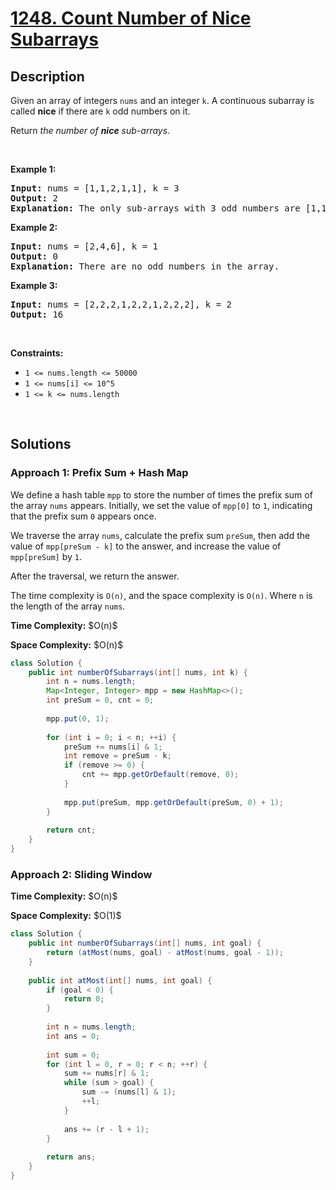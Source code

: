# [1248. Count Number of Nice Subarrays](https://leetcode.com/problems/count-number-of-nice-subarrays)

## Description

<p>Given an array of integers <code>nums</code> and an integer <code>k</code>. A continuous subarray is called <strong>nice</strong> if there are <code>k</code> odd numbers on it.</p>

<p>Return <em>the number of <strong>nice</strong> sub-arrays</em>.</p>
<p>&nbsp;</p>

<p><strong class="example">Example 1:</strong></p>
<pre>
<strong>Input:</strong> nums = [1,1,2,1,1], k = 3
<strong>Output:</strong> 2
<strong>Explanation:</strong> The only sub-arrays with 3 odd numbers are [1,1,2,1] and [1,2,1,1].
</pre>

<p><strong class="example">Example 2:</strong></p>
<pre>
<strong>Input:</strong> nums = [2,4,6], k = 1
<strong>Output:</strong> 0
<strong>Explanation:</strong> There are no odd numbers in the array.
</pre>

<p><strong class="example">Example 3:</strong></p>
<pre>
<strong>Input:</strong> nums = [2,2,2,1,2,2,1,2,2,2], k = 2
<strong>Output:</strong> 16
</pre>
<p>&nbsp;</p>

<p><strong>Constraints:</strong></p>
<ul>
    <li><code>1 &lt;= nums.length &lt;= 50000</code></li>
    <li><code>1 &lt;= nums[i] &lt;= 10^5</code></li>
    <li><code>1 &lt;= k &lt;= nums.length</code></li>
</ul>
<p>&nbsp;</p>

## Solutions

### **Approach 1: Prefix Sum + Hash Map**

We define a hash table `mpp` to store the number of times the prefix sum of the array `nums` appears. Initially, we set the value of `mpp[0]` to `1`, indicating that the prefix sum `0` appears once.

We traverse the array `nums`, calculate the prefix sum `preSum`, then add the value of `mpp[preSum - k]` to the answer, and increase the value of `mpp[preSum]` by `1`.

After the traversal, we return the answer.

The time complexity is `O(n)`, and the space complexity is `O(n)`. Where `n` is the length of the array `nums`.

<p><strong>Time Complexity:</strong> $O(n)$</p>
<p><strong>Space Complexity:</strong> $O(n)$</p>

```java
class Solution {
    public int numberOfSubarrays(int[] nums, int k) {
        int n = nums.length;
        Map<Integer, Integer> mpp = new HashMap<>();
        int preSum = 0, cnt = 0;
        
        mpp.put(0, 1);
        
        for (int i = 0; i < n; ++i) {
            preSum += nums[i] & 1;
            int remove = preSum - k;
            if (remove >= 0) {
                cnt += mpp.getOrDefault(remove, 0);
            }
            
            mpp.put(preSum, mpp.getOrDefault(preSum, 0) + 1);
        }
        
        return cnt;
    }
}
```

### **Approach 2: Sliding Window**

<p><strong>Time Complexity:</strong> $O(n)$</p>
<p><strong>Space Complexity:</strong> $O(1)$</p>

```java
class Solution {
    public int numberOfSubarrays(int[] nums, int goal) {
        return (atMost(nums, goal) - atMost(nums, goal - 1));
    }
    
    public int atMost(int[] nums, int goal) {
        if (goal < 0) {
            return 0;
        }
        
        int n = nums.length;
        int ans = 0;
        
        int sum = 0;
        for (int l = 0, r = 0; r < n; ++r) {
            sum += nums[r] & 1;
            while (sum > goal) {
                sum -= (nums[l] & 1);
                ++l;
            }
            
            ans += (r - l + 1);
        }
        
        return ans;
    }
}
```